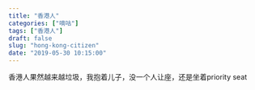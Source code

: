 ```yaml
---
title: "香港人"
categories: ["嘀咕"]
tags: ["香港人"]
draft: false
slug: "hong-kong-citizen"
date: "2019-05-30 10:15:00"
---
```


香港人果然越来越垃圾，我抱着儿子，没一个人让座，还是坐着priority seat
